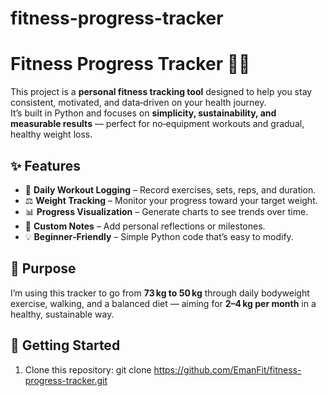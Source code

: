 # fitness-progress-tracker
# Fitness Progress Tracker 🏋️‍♀️

This project is a **personal fitness tracking tool** designed to help you stay consistent, motivated, and data‑driven on your health journey.  
It’s built in Python and focuses on **simplicity, sustainability, and measurable results** — perfect for no‑equipment workouts and gradual, healthy weight loss.

## ✨ Features
- 📅 **Daily Workout Logging** – Record exercises, sets, reps, and duration.
- ⚖️ **Weight Tracking** – Monitor your progress toward your target weight.
- 📊 **Progress Visualization** – Generate charts to see trends over time.
- 📝 **Custom Notes** – Add personal reflections or milestones.
- 💡 **Beginner‑Friendly** – Simple Python code that’s easy to modify.

## 🎯 Purpose
I’m using this tracker to go from **73 kg to 50 kg** through daily bodyweight exercise, walking, and a balanced diet — aiming for **2–4 kg per month** in a healthy, sustainable way.

## 🚀 Getting Started
1. Clone this repository:
git clone
https://github.com/EmanFit/fitness-progress-tracker.git

